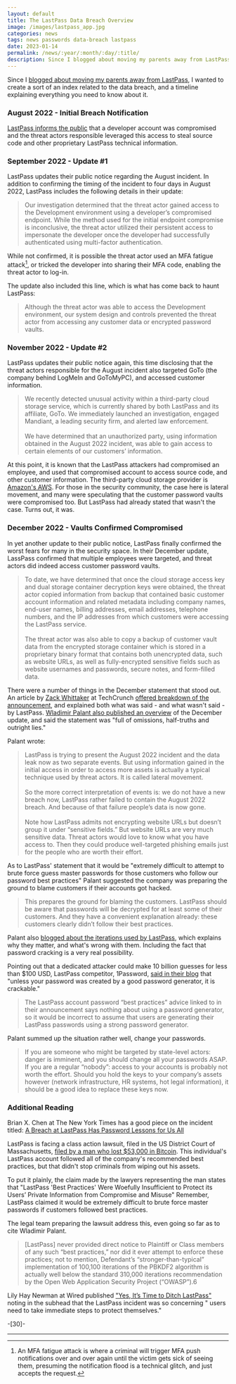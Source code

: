 ```yaml
---
layout: default
title: The LastPass Data Breach Overview
image: /images/lastpass_app.jpg
categories: news
tags: news passwords data-breach lastpass
date: 2023-01-14
permalink: /news/:year/:month/:day/:title/
description: Since I blogged about moving my parents away from LastPass, I wanted to create a sort of an index related to the data breach, and a timeline explaining everything you need to know about it.
---
```

Since I [blogged about moving my parents away from LastPass][1], I wanted to create a sort of an index related to the data breach, and a timeline explaining everything you need to know about it.

### August 2022 - Initial Breach Notification

[LastPass informs the public][3] that a developer account was compromised and the threat actors responsible leveraged this access to steal source code and other proprietary LastPass technical information.

### September 2022 - Update #1

LastPass updates their public notice regarding the August incident. In addition to confirming the timing of the incident to four days in August 2022, LastPass includes the following details in their update:

>Our investigation determined that the threat actor gained access to the Development environment using a developer’s compromised endpoint. While the method used for the initial endpoint compromise is inconclusive, the threat actor utilized their persistent access to impersonate the developer once the developer had successfully authenticated using multi-factor authentication.

While not confirmed, it is possible the threat actor used an MFA fatigue attack[^1], or tricked the developer into sharing their MFA code, enabling  the threat actor to log-in.

The update also included this line, which is what has come  back to haunt LastPass:

>Although the threat actor was able to access the Development environment, our system design and controls prevented the threat actor from accessing any customer data or encrypted password vaults.

### November 2022 - Update #2

LastPass updates their public notice again, this time disclosing that the threat actors responsible for the August incident also targeted GoTo (the company behind LogMeIn and GoToMyPC), and accessed customer information.

>We recently detected unusual activity within a third-party cloud storage service, which is currently shared by both LastPass and its affiliate, GoTo. We immediately launched an investigation, engaged Mandiant, a leading security firm, and alerted law enforcement.
><br><br>
>We have determined that an unauthorized party, using information obtained in the August 2022 incident, was able to gain access to certain elements of our customers’ information.

At this point, it is known that the LastPass attackers had compromised an employee, and used that compromised account to access source code, and other customer information. The third-party cloud storage provider is [Amazon's AWS][2]. For those in the security community, the case  here is lateral movement, and many were speculating that the customer password vaults were compromised too. But LastPass had already stated that wasn't the case. Turns out, it was.

### December 2022 - Vaults Confirmed Compromised

In yet another update to their public notice, LastPass finally confirmed the worst fears for many in the security space. In their December update, LassPass confirmed that multiple employees were targeted, and threat actors did indeed access customer password vaults.

>To date, we have determined that once the cloud storage access key and dual storage container decryption keys were obtained, the threat actor copied information from backup that contained basic customer account information and related metadata including company names, end-user names, billing addresses, email addresses, telephone numbers, and the IP addresses from which customers were accessing the LastPass service.
><br><br>
>The threat actor was also able to copy a backup of customer vault data from the encrypted storage container which is stored in a proprietary binary format that contains both unencrypted data, such as website URLs, as well as fully-encrypted sensitive fields such as website usernames and passwords, secure notes, and form-filled data.

There were a number of things in the December statement that stood out. An article by [Zack Whittaker][5] at TechCrunch [offered breakdown of the announcement][4], and explained both what was said - and what wasn't said - by LastPass. [Wladimir Palant also published an overview][6] of the December update, and said the statement was "full of omissions, half-truths and outright lies."

Palant wrote:

>LastPass is trying to present the August 2022 incident and the data leak now as two separate events. But using information gained in the initial access in order to access more assets is actually a typical technique used by threat actors. It is called lateral movement.
><br><br>
>So the more correct interpretation of events is: we do not have a new breach now, LastPass rather failed to contain the August 2022 breach. And because of that failure people’s data is now gone.
><br><br>
>Note how LastPass admits not encrypting website URLs but doesn’t group it under “sensitive fields.” But website URLs are very much sensitive data. Threat actors would love to know what you have access to. Then they could produce well-targeted phishing emails just for the people who are worth their effort.

As to LastPass' statement that it would be "extremely difficult to attempt to brute force guess master passwords for those customers who follow our password best practices" Palant suggested the company was preparing the ground to blame customers if their accounts got hacked.

>This prepares the ground for blaming the customers. LastPass should be aware that passwords will be decrypted for at least some of their customers. And they have a convenient explanation already: these customers clearly didn’t follow their best practices.

Palant also [blogged about the iterations used by LastPass][7], which explains why they matter, and what's wrong with them. Including the fact that password cracking is a very real possibility.

Pointing out that a dedicated attacker could make 10 billion guesses for less than $100 USD, LastPass competitor, 1Password, [said in their blog][8] that "unless your password was created by a good password generator, it is crackable."

>The LastPass account password “best practices” advice linked to in their announcement says nothing about using a password generator, so it would be incorrect to assume that users are generating their LastPass passwords using a strong password generator.

Palant summed up the situation rather well, change your passwords.

>If you are someone who might be targeted by state-level actors: danger is imminent, and you should change all your passwords ASAP. If you are a regular “nobody”: access to your accounts is probably not worth the effort. Should you hold the keys to your company’s assets however (network infrastructure, HR systems, hot legal information), it should be a good idea to replace these keys now.

### Additional Reading

Brian X. Chen at The New York Times has a good piece on the incident titled: [A Breach at LastPass Has Password Lessons for Us All][9]

LastPass is facing a class action lawsuit, filed in the US District Court of Massachusetts, [filed by a man who lost $53,000 in Bitcoin][10]. This individual's LastPass account followed all of the company's recommended best practices, but that didn't stop criminals from wiping out his assets.

To put it plainly, the claim made by the lawyers representing the man states that "LastPass 'Best Practices' Were Woefully Insufficient to Protect its Users’  Private Information from Compromise and Misuse" Remember, LastPass claimed it would be extremely difficult to brute force master passwords if customers followed best practices.

The legal team preparing the lawsuit address this, even going so far as to cite Wladimir Palant.

>[LastPass] never provided direct notice to Plaintiff or Class members of  any such “best practices,” nor did it ever attempt to enforce these practices; not to mention,  Defendant’s “stronger-than-typical” implementation of 100,100 iterations of the PBKDF2  algorithm is actually well below the standard 310,000 iterations recommendation by the Open  Web Application Security Project (“OWASP”).6

Lily Hay Newman at Wired published ["Yes, It’s Time to Ditch LastPass"][11] noting in the subhead that the LastPass incident was so concerning " users need to take immediate steps to protect themselves."


-[30]-

______

[1]: https://technicaloutcast.com/blog/2022/12/30/moving-my-parents-away-from-lastpass/
[2]: https://archive.ph/wip/FOKDb
[3]: https://blog.lastpass.com/2022/12/notice-of-recent-security-incident/
[4]: https://techcrunch.com/2022/12/14/parsing-lastpass-august-data-breach-notice/
[5]: https://twitter.com/zackwhittaker
[6]: https://palant.info/2022/12/26/whats-in-a-pr-statement-lastpass-breach-explained/
[7]: https://palant.info/2022/12/28/lastpass-breach-the-significance-of-these-password-iterations/
[8]: https://blog.1password.com/not-in-a-million-years/
[9]: https://www.nytimes.com/2023/01/05/technology/personaltech/lastpass-breach-password-safety.html
[10]: https://storage.courtlistener.com/recap/gov.uscourts.mad.252095/gov.uscourts.mad.252095.1.0_2.pdf
[11]: https://www.wired.com/story/lastpass-breach-vaults-password-managers/

[^1]: An MFA fatigue attack is where a criminal will trigger MFA push notifications over and over again until the victim gets sick of seeing them, presuming the notification flood is a technical glitch, and just accepts the request.
